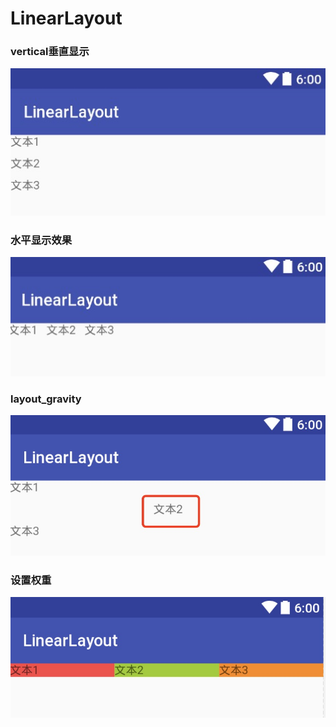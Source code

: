 # LinearLayout

### vertical垂直显示

![vertical垂直显示](https://github.com/ansen666/images/blob/master/LinearLayout/vertical%E5%9E%82%E7%9B%B4%E6%98%BE%E7%A4%BA.png?raw=true)

### 水平显示效果

![水平显示效果](https://github.com/ansen666/images/blob/master/LinearLayout/vertical%E6%B0%B4%E5%B9%B3%E6%98%BE%E7%A4%BA.png?raw=true)

### layout_gravity

![layout_gravity](https://github.com/ansen666/images/blob/master/LinearLayout/layout_gravity.png?raw=true)

### 设置权重

![设置权重](https://github.com/ansen666/images/blob/master/LinearLayout/weight%E6%9D%83%E9%87%8D%E8%AE%BE%E7%BD%AE.png?raw=true)
